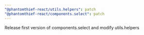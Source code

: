 ```yaml
---
"@phantomthief-react/utils.helpers": patch
"@phantomthief-react/components.select": patch
---
```


Release first version of components.select and modify utils.helpers
